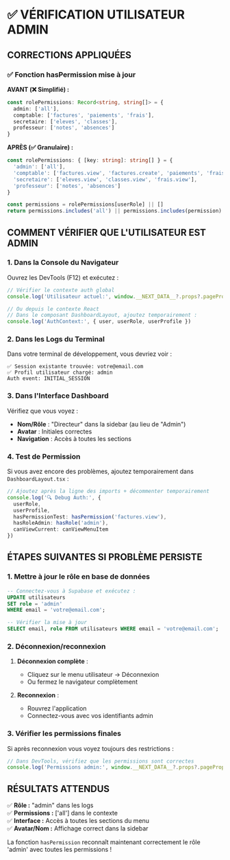 # ✅ VÉRIFICATION UTILISATEUR ADMIN

## CORRECTIONS APPLIQUÉES

### ✅ Fonction hasPermission mise à jour

**AVANT (❌ Simplifié) :**
```typescript
const rolePermissions: Record<string, string[]> = {
  admin: ['all'],
  comptable: ['factures', 'paiements', 'frais'],
  secretaire: ['eleves', 'classes'],
  professeur: ['notes', 'absences']
}
```

**APRÈS (✅ Granulaire) :**
```typescript
const rolePermissions: { [key: string]: string[] } = {
  'admin': ['all'],
  'comptable': ['factures.view', 'factures.create', 'paiements', 'frais.view', 'frais.create', 'frais.edit', 'frais.delete'],
  'secretaire': ['eleves.view', 'classes.view', 'frais.view'],
  'professeur': ['notes', 'absences']
}

const permissions = rolePermissions[userRole] || []
return permissions.includes('all') || permissions.includes(permission)
```

## COMMENT VÉRIFIER QUE L'UTILISATEUR EST ADMIN

### 1. Dans la Console du Navigateur

Ouvrez les DevTools (F12) et exécutez :

```javascript
// Vérifier le contexte auth global
console.log('Utilisateur actuel:', window.__NEXT_DATA__?.props?.pageProps?.user)

// Ou depuis le contexte React
// Dans le composant DashboardLayout, ajoutez temporairement :
console.log('AuthContext:', { user, userRole, userProfile })
```

### 2. Dans les Logs du Terminal

Dans votre terminal de développement, vous devriez voir :
```
✅ Session existante trouvée: votre@email.com
✅ Profil utilisateur chargé: admin
Auth event: INITIAL_SESSION
```

### 3. Dans l'Interface Dashboard

Vérifiez que vous voyez :
- **Nom/Rôle** : "Directeur" dans la sidebar (au lieu de "Admin")
- **Avatar** : Initiales correctes
- **Navigation** : Accès à toutes les sections

### 4. Test de Permission

Si vous avez encore des problèmes, ajoutez temporairement dans `DashboardLayout.tsx` :

```typescript
// Ajoutez après la ligne des imports + décommenter temporairement
console.log('🔍 Debug Auth:', {
  userRole,
  userProfile,
  hasPermissionTest: hasPermission('factures.view'),
  hasRoleAdmin: hasRole('admin'),
  canViewCurrent: canViewMenuItem
})
```

## ÉTAPES SUIVANTES SI PROBLÈME PERSISTE

### 1. Mettre à jour le rôle en base de données

```sql
-- Connectez-vous à Supabase et exécutez :
UPDATE utilisateurs 
SET role = 'admin' 
WHERE email = 'votre@email.com';

-- Vérifier la mise à jour
SELECT email, role FROM utilisateurs WHERE email = 'votre@email.com';
```

### 2. Déconnexion/reconnexion

1. **Déconnexion complète** : 
   - Cliquez sur le menu utilisateur → Déconnexion
   - Ou fermez le navigateur complètement

2. **Reconnexion** :
   - Rouvrez l'application
   - Connectez-vous avec vos identifiants admin

### 3. Vérifier les permissions finales

Si après reconnexion vous voyez toujours des restrictions :

```javascript
// Dans DevTools, vérifiez que les permissions sont correctes
console.log('Permissions admin:', window.__NEXT_DATA__?.props?.pageProps)
```

## RÉSULTATS ATTENDUS

✅ **Rôle :** "admin" dans les logs  
✅ **Permissions :** ['all'] dans le contexte  
✅ **Interface :** Accès à toutes les sections du menu  
✅ **Avatar/Nom :** Affichage correct dans la sidebar  

La fonction `hasPermission` reconnaît maintenant correctement le rôle 'admin' avec toutes les permissions !




